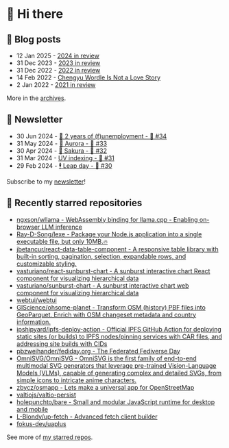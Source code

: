# 👋 Hi there

## 📝 Blog posts

<!-- feed start -->
- 12 Jan 2025 - [2024 in review](https://cheeaun.com/blog/2025/01/2024-in-review/)
- 31 Dec 2023 - [2023 in review](https://cheeaun.com/blog/2023/12/2023-in-review/)
- 31 Dec 2022 - [2022 in review](https://cheeaun.com/blog/2022/12/2022-in-review/)
- 14 Feb 2022 - [Chengyu Wordle Is Not a Love Story](https://cheeaun.com/blog/2022/02/chengyu-wordle-is-not-a-love-story/)
- 2 Jan 2022 - [2021 in review](https://cheeaun.com/blog/2022/01/2021-in-review/)
<!-- feed end -->

More in the [archives](https://cheeaun.com/blog/archives/).

## 📰 Newsletter

<!-- newsletter start -->
- 30 Jun 2024 - [🎂 2 years of (f)unemployment - 🥫 #34](https://cheeaun.substack.com/p/2-years-of-funemployment-34)
- 31 May 2024 - [🌌 Aurora - 🥫 #33](https://cheeaun.substack.com/p/aurora-33)
- 30 Apr 2024 - [🌸 Sakura - 🥫 #32](https://cheeaun.substack.com/p/sakura-32)
- 31 Mar 2024 - [UV indexing - 🥫 #31](https://cheeaun.substack.com/p/uv-indexing-31)
- 29 Feb 2024 - [🕴️ Leap day - 🥫 #30](https://cheeaun.substack.com/p/leap-day-30)
<!-- newsletter end -->

Subscribe to my [newsletter](https://cheeaun.substack.com/)!

## 🌟 Recently starred repositories

<!-- starred repos start -->
- [ngxson/wllama - WebAssembly binding for llama.cpp - Enabling on-browser LLM inference](https://github.com/ngxson/wllama)
- [Ray-D-Song/lexe - Package your Node.js application into a single executable file, but only 10MB.🔥](https://github.com/Ray-D-Song/lexe)
- [jbetancur/react-data-table-component - A responsive table library with built-in sorting, pagination, selection, expandable rows, and customizable styling.](https://github.com/jbetancur/react-data-table-component)
- [vasturiano/react-sunburst-chart - A sunburst interactive chart React component for visualizing hierarchical data](https://github.com/vasturiano/react-sunburst-chart)
- [vasturiano/sunburst-chart - A sunburst interactive chart web component for visualizing hierarchical data](https://github.com/vasturiano/sunburst-chart)
- [webtui/webtui](https://github.com/webtui/webtui)
- [GIScience/ohsome-planet - Transform OSM (history) PBF files into GeoParquet. Enrich with OSM changeset metadata and country information.](https://github.com/GIScience/ohsome-planet)
- [ipshipyard/ipfs-deploy-action - Official IPFS GitHub Action for deploying static sites (or builds) to IPFS nodes/pinning services with CAR files, and addressing site builds with CIDs](https://github.com/ipshipyard/ipfs-deploy-action)
- [pbzweihander/fediday.org - The Federated Fediverse Day](https://github.com/pbzweihander/fediday.org)
- [OmniSVG/OmniSVG - OmniSVG is the first family of end-to-end multimodal SVG generators that leverage pre-trained Vision-Language Models (VLMs), capable of generating complex and detailed SVGs, from simple icons to intricate anime characters.](https://github.com/OmniSVG/OmniSVG)
- [zbycz/osmapp - Lets make a universal app for OpenStreetMap](https://github.com/zbycz/osmapp)
- [valtiojs/valtio-persist](https://github.com/valtiojs/valtio-persist)
- [holepunchto/bare - Small and modular JavaScript runtime for desktop and mobile](https://github.com/holepunchto/bare)
- [L-Blondy/up-fetch - Advanced fetch client builder](https://github.com/L-Blondy/up-fetch)
- [fokus-dev/uaplus](https://github.com/fokus-dev/uaplus)
<!-- starred repos end -->

See more of [my starred repos](https://github.com/stars/cheeaun/).

